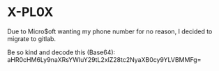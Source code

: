 # X-PL0X

Due to Micro$oft wanting my phone number for no reason, I decided to migrate to gitlab.

Be so kind and decode this (Base64): aHR0cHM6Ly9naXRsYWIuY29tL2xlZ28tc2NyaXB0cy9YLVBMMFg=
